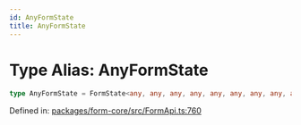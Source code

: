 ```yaml
---
id: AnyFormState
title: AnyFormState
---
```


<!-- DO NOT EDIT: this page is autogenerated from the type comments -->

# Type Alias: AnyFormState

```ts
type AnyFormState = FormState<any, any, any, any, any, any, any, any, any, any, any>;
```

Defined in: [packages/form-core/src/FormApi.ts:760](https://github.com/TanStack/form/blob/main/packages/form-core/src/FormApi.ts#L760)
